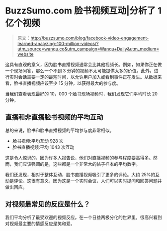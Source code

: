 # BuzzSumo.com 脸书视频互动|分析了 1 亿个视频

> 原文：<http://buzzsumo.com/blog/facebook-video-engagement-learned-analyzing-100-million-videos/?utm_source=wanqu.co&utm_campaign=Wanqu+Daily&utm_medium=website>

这具有直观的意义，因为脸书直播视频通常会比其他视频长。例如，如果你正在做一个现场问答，那么一个不到 3 分钟的视频不太可能提供太多的价值。此外，进行实时会话需要一定的最短时间，以允许用户加入或看到事件正在发生。从数据来看，脸书直播视频应该至少 15 分钟，以获得最大的参与度。

当我们查看表现最好的 10，000 个脸书现场视频时，我们发现它们平均时长 20 分钟。

## 直播和非直播脸书视频的平均互动

总的来说，脸书和脸书直播视频的平均参与度非常相似。

*   脸书视频:平均互动 928 次
*   脸书直播视频:平均 1043 次互动

这是令人惊讶的，因为许多人报告说，他们对直播视频的参与程度要高得多。然而，我们应该强调的是，这些都是一个非常大的帖子样本的平均数字。

我们还发现，相对于整体互动，脸书直播视频吸引了更多的评论。大约 25%的互动是评论。这很有意义，因为这是一个实时会议，人们可以实时提问和回答问题并做出回应。

## 对视频最常见的反应是什么？

我们平均分析了最受欢迎的视频反应。在一个日益两极分化的世界里，很高兴看到对视频最主要的情感反应是笑和爱。